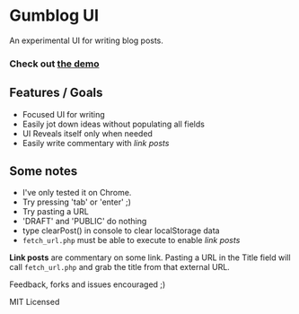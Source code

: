 # Gumblog UI

An experimental UI for writing blog posts.

### Check out [the demo](http://test.staydecent.webfactional.com/Gumblog/)

## Features / Goals

- Focused UI for writing
- Easily jot down ideas without populating all fields
- UI Reveals itself only when needed
- Easily write commentary with *link posts*

## Some notes

- I've only tested it on Chrome.
- Try pressing 'tab' or 'enter' ;)
- Try pasting a URL
- 'DRAFT' and 'PUBLIC' do nothing
- type clearPost() in console to clear localStorage data
- `fetch_url.php` must be able to execute to enable *link posts*

**Link posts** are commentary on some link. Pasting a URL in the Title field
will call `fetch_url.php` and grab the title from that external URL.

Feedback, forks and issues encouraged ;)

MIT Licensed